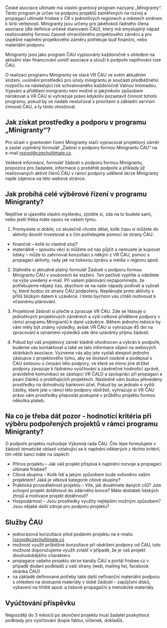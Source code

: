 <!-- TODO: doplnit aktualni zadost o minigranty -->

České asociace ultimate má vlastní grantový program nazvaný „Minigranty“. Tento program je určen na podporu projektů zaměřených na rozvoj a propagaci ultimate frisbee v ČR v jednotlivých regionech a městech směrem k širší veřejnosti. Minigranty jsou určeny pro jakéhokoli řádného člena asociace (dle definice určené stanovami ČAU), který má smysluplný nápad realizovatelný formou časově ohraničeného projektového záměru a pro úspěšné naplnění projetkového záměru potřebuje buď finanční, nebo materiální podporu.
 
Minigranty jsou jako program ČAU vypisovány každoročně s ohledem na aktuální stav financování uvnitř asociace a slouží k podpoře naplňování vize ČAU. 
 
O realizaci programu Minigranty se stará VR ČAU ve svém aktuálním složení, uvolnění prostředků pro účely minigrantu je součástí předběžného rozpočtu na následující rok schvalovaného každoročně Valnou hromadou. Vypsání a přidělení minigrantu není možné si jakýmkoliv způsobem nárokovat a VR ČAU si vyhrazuje právo kdykoliv pozastavit činnost tohoto programu, pokud by se nadále neslučoval s prioritami a základní servisní činností ČAU, a ty tímto ohrožoval.
 
## Jak získat prostředky a podporu v programu „Minigranty“?

Pro účast v grantovém řízení Minigranty stačí vypracovat projektový záměr a zaslat vyplněný formulář „Žádost o podporu formou Minigrantu ČAU“ na e-mail rozvoj@czechultimate.cz.
 
Veškeré informace, formulář žádosti o podporu formou Minigrantu, propozice pro žadatele, informace o proběhlé podpoře a příklady již realizovaných aktivit členů ČAU v rámci podpory udělené skrze Minigranty najde zájemce na této webové stránce.
 
## Jak probíhá celé výběrové řízení v programu Minigranty?

Nejdříve si ujasněte vlastní myšlenku, zjistěte si, zda na to budete sami, nebo jestli třeba máte oporu ve vašem týmu.
 
1) Promyslete si dobře, co skutečně chcete dělat, kolik času si můžete do aktivity dovolit investovat a s čím potřebujete pomoci ze strany ČAU:
- finančně – kolik to vlastně stojí?
- materiálně – spoustu věcí si můžete od nás půjčit a nemusíte je kupovat
lidsky – může to zahrnovat konzultaci s někým z VR ČAU, pomoc s propagací aktivity, rady jak na tiskovou zprávu a média v regionu apod.

2) Stáhněte si aktuálně platný formulář Žádosti o podporu formou Minigrantu ČAU v souborech ke stažení. Ten pečlivě vyplňte a odešlete na výše uvedený e-mail.
Při vašem plánování nezapomínejte, že potřebujeme nějaký čas, abychom se na vaše nápady podívali a vybrali ty, které budou ze strany ČAU podpořeny. Neplánujte proto aktivity s příliš blízkým datem k uzávěrce. I tímto bychom vás chtěli motivovat k včasnému plánování.
 
3) Projektové žádosti si přečte a zpracuje VR ČAU. Zde se hlasuje o jednotlivých projektových záměrech a výši celkové přidělené podpory v rámci programu Minigrantů k dané uzávěrce. Během jednoho měsíce by vám měly být známy výsledky, avšak VR ČAU si vyhrazuje 45 dní na zpracování a oznámení výsledků ode dne uzávěrky příjmu žádostí.
 
4) Pokud byl váš projektový záměr kladně ohodnocen a vybrán k podpoře, budeme vás kontaktovat a také se tato informace objeví na webových stránkách asociace. Vyzveme vás aby jste vyslali alespoň jednoho zástupce z projektového týmu, aby se dostavil osobně a podepsal s ČAU smlouvu o čerpání této podpory, ve které se mimo jiné držitel podpory zavazuje k řádnému vyúčtování a závěrečné hodnotící zprávě, pravidelné komunikaci se zástupci VR ČALD a spolupráci při propagaci a psaní článků o probíhajících projektech. Následně vám budou převedeny prostředky na dohodnutý bankovní účet. Pokud by se jednalo o vyšší částky, které jste v rámci této podpory obdrželi, vyhrazuje si VR ČAU právo vám prostředky přeposlat postupně v průběhu projektu formou několika plateb.
 
## Na co je třeba dát pozor - hodnotící kritéria při výběru podpořených projektů v rámci programu Minigranty?

O podpoře projektu rozhoduje Výkonná rada ČAU.
Čím lépe formulujete v žádosti tématické oblasti vztahující se k naplnění některých z těchto kritérií, tím větší šanci máte na úspěch:

- Přínos projektu – Jak váš projekt přispívá k naplnění rozvoje a propagaci ultimate frisbee?
- Cílová skupina – Kolik lidí a jakým způsobem bude ovlivněno vaším projektem? Jaká je věková kategorie cílové skupiny?
- Praktická proveditelnost projektu – Víte, jak dosáhnete daných cílů? Jste schopni projekt dotáhnout do zdárného konce? Máte dostatek lidských ztrojů a motivace projekt dotáhnout?
- Hospodárnost – Jsou prostředky využity nejlepším možným způsobem? Jsou nějaké další zdroje pro podporu projektu?

## Služby ČAU
- jednorázová konzultace před podáním projektu na e-mailu rozvoj@czechultimate.cz
- možnost využít průběžné konzultace při obdržení podpory od ČAU, tuto možnost doporučujeme využít zvlášť v případě, že je váš projekt dlouhodobějšího charakteru
- propagace vašeho projektu skrze kanály ČAU a portál frisbee.cz v případě dodaní podkladů z vaší strany (web, mailing list, facebook stránka ČAU)
- na základě definované potřeby také další nefinanční materiální podporu s ohledem na dostupné materiály v době žádosti – zapůjčení disků, vybavení na hřiště apod. a tiskové propagační a metodické materiály

## Vyúčtování příspěvku
Nejpozději do 3 měsíců po skončení projektu musí žadatel poskytnout podklady pro vyúčtování (kopie faktur, účtenek, dokladů).

